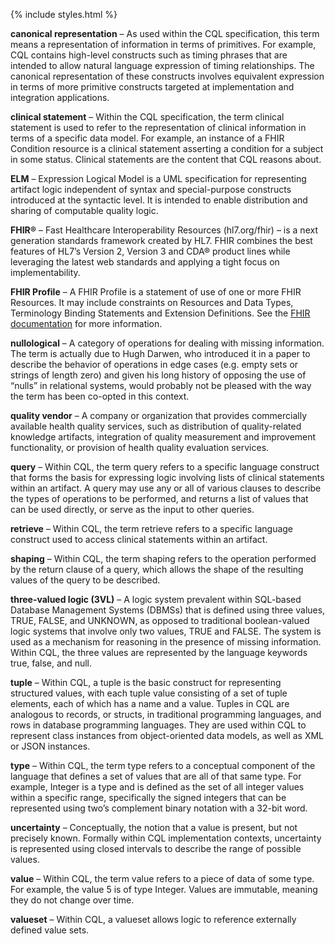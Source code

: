 {% include styles.html %}

**canonical representation** – As used within the CQL specification, this term means a representation of information in terms of primitives. For example, CQL contains high-level constructs such as timing phrases that are intended to allow natural language expression of timing relationships. The canonical representation of these constructs involves equivalent expression in terms of more primitive constructs targeted at implementation and integration applications.

**clinical statement** – Within the CQL specification, the term clinical statement is used to refer to the representation of clinical information in terms of a specific data model. For example, an instance of a FHIR Condition resource is a clinical statement asserting a condition for a subject in some status. Clinical statements are the content that CQL reasons about.

**ELM** – Expression Logical Model is a UML specification for representing artifact logic independent of syntax and special-purpose constructs introduced at the syntactic level. It is intended to enable distribution and sharing of computable quality logic.

**FHIR®** – Fast Healthcare Interoperability Resources (hl7.org/fhir) – is a next generation standards framework created by HL7. FHIR combines the best features of HL7’s Version 2, Version 3 and CDA® product lines while leveraging the latest web standards and applying a tight focus on implementability.

**FHIR Profile** – A FHIR Profile is a statement of use of one or more FHIR Resources. It may include constraints on Resources and Data Types, Terminology Binding Statements and Extension Definitions. See the [FHIR documentation](#03-developersguide.adoc#using-fhirpath) for more information.

**nullological** – A category of operations for dealing with missing information. The term is actually due to Hugh Darwen, who introduced it in a paper to describe the behavior of operations in edge cases (e.g. empty sets or strings of length zero) and given his long history of opposing the use of “nulls” in relational systems, would probably not be pleased with the way the term has been co-opted in this context.

**quality vendor** – A company or organization that provides commercially available health quality services, such as distribution of quality-related knowledge artifacts, integration of quality measurement and improvement functionality, or provision of health quality evaluation services.

**query** – Within CQL, the term query refers to a specific language construct that forms the basis for expressing logic involving lists of clinical statements within an artifact. A query may use any or all of various clauses to describe the types of operations to be performed, and returns a list of values that can be used directly, or serve as the input to other queries.

**retrieve** – Within CQL, the term retrieve refers to a specific language construct used to access clinical statements within an artifact.

**shaping** – Within CQL, the term shaping refers to the operation performed by the return clause of a query, which allows the shape of the resulting values of the query to be described.

**three-valued logic (3VL)** – A logic system prevalent within SQL-based Database Management Systems (DBMSs) that is defined using three values, TRUE, FALSE, and UNKNOWN, as opposed to traditional boolean-valued logic systems that involve only two values, TRUE and FALSE. The system is used as a mechanism for reasoning in the presence of missing information. Within CQL, the three values are represented by the language keywords true, false, and null.

**tuple** – Within CQL, a tuple is the basic construct for representing structured values, with each tuple value consisting of a set of tuple elements, each of which has a name and a value. Tuples in CQL are analogous to records, or structs, in traditional programming languages, and rows in database programming languages. They are used within CQL to represent class instances from object-oriented data models, as well as XML or JSON instances.

**type** – Within CQL, the term type refers to a conceptual component of the language that defines a set of values that are all of that same type. For example, Integer is a type and is defined as the set of all integer values within a specific range, specifically the signed integers that can be represented using two’s complement binary notation with a 32-bit word.

**uncertainty** – Conceptually, the notion that a value is present, but not precisely known. Formally within CQL implementation contexts, uncertainty is represented using closed intervals to describe the range of possible values.

**value** – Within CQL, the term value refers to a piece of data of some type. For example, the value 5 is of type Integer. Values are immutable, meaning they do not change over time.

**valueset** – Within CQL, a valueset allows logic to reference externally defined value sets.

